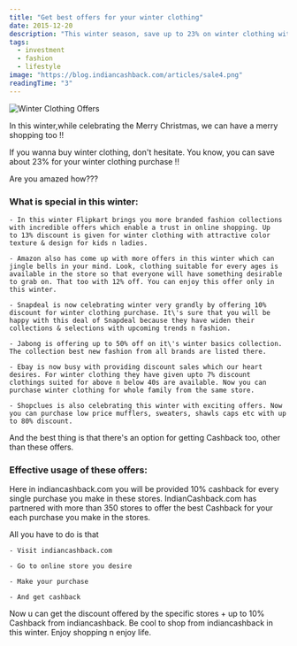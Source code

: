```yaml
---
title: "Get best offers for your winter clothing"
date: 2015-12-20
description: "This winter season, save up to 23% on winter clothing with exclusive offers from top retailers like Flipkart, Amazon, Snapdeal, Jabong, eBay, and Shopclues, plus earn additional cashback through IndianCashback.com."
tags:
  - investment
  - fashion
  - lifestyle
image: "https://blog.indiancashback.com/articles/sale4.png"
readingTime: "3"
---
```


![Winter Clothing Offers](https://blog.indiancashback.com/articles/sale4.png)


In this winter,while celebrating the Merry Christmas, we can have a merry shopping too !!

If you wanna buy winter clothing, don\'t hesitate. You know, you can save about 23% for your winter clothing purchase !!

Are you amazed how???

### What is special in this winter:

	- In this winter Flipkart brings you more branded fashion collections with incredible offers which enable a trust in online shopping. Up to 13% discount is given for winter clothing with attractive color texture & design for kids n ladies.

	- Amazon also has come up with more offers in this winter which can jingle bells in your mind. Look, clothing suitable for every ages is available in the store so that everyone will have something desirable to grab on. That too with 12% off. You can enjoy this offer only in this winter.

	- Snapdeal is now celebrating winter very grandly by offering 10% discount for winter clothing purchase. It\'s sure that you will be happy with this deal of Snapdeal because they have widen their collections & selections with upcoming trends n fashion.

	- Jabong is offering up to 50% off on it\'s winter basics collection. The collection best new fashion from all brands are listed there.

	- Ebay is now busy with providing discount sales which our heart desires. For winter clothing they have given upto 7% discount clothings suited for above n below 40s are available. Now you can purchase winter clothing for whole family from the same store.

	- Shopclues is also celebrating this winter with exciting offers. Now you can purchase low price mufflers, sweaters, shawls caps etc with up to 80% discount.

And the best thing is that there\'s an option for getting Cashback too, other than these offers.

### Effective usage of these offers:
Here in indiancashback.com you will be provided 10% cashback for every single purchase you make in these stores.
IndianCashback.com has partnered with more than 350 stores to offer the best Cashback for your each purchase you make in the stores.

All you have to do is that

	- Visit indiancashback.com

	- Go to online store you desire

	- Make your purchase

	- And get cashback

Now u can get the discount offered by the specific stores + up to 10% Cashback from indiancashback.
Be cool to shop from indiancashback in this winter. Enjoy shopping n enjoy life.
